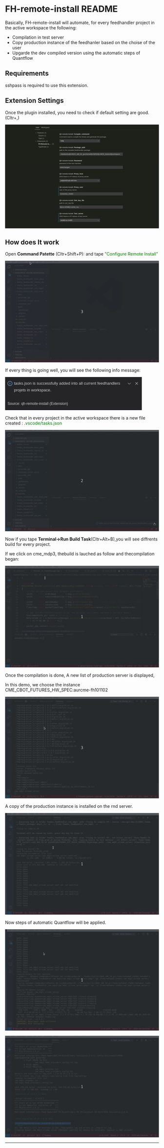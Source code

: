 # FH-remote-install README

Basically, FH-remote-install will automate, for every feedhandler project in the active workspace the following:

* Compilation in test server
* Copy production instance of the feedhanler based on the choise of the user
* Upgarde the dev compiled version using the automatic steps of Quantflow

## Requirements

sshpass is required to use this extension.

## Extension Settings

Once the plugin installed, you need to check if default setting are good. (Cltr+,)

![Settings](images/1settings.png)

## How does It work

Open **Command Patette** (Cltr+Shift+P): and tape <span style="color:green">"Configure Remote Install"</span>

![Configure Remote Install](images/2configureRemoteInstall.gif)

If every thing is going well, you will see the following info message:

![info](images/3info.png)

Check that in every project in the active workspace there is a new file created : .<span style="color:green">vscode/tasks.json</span>

![check tasks.json](images/3checktasks.gif)

Now if you tape **Terminal->Run Build Task**(Cltr+Alt+B),you will see diffrents build for every project.

If we click on cme_mdp3, thebuild is lauched as follow and thecompilation began:

![compilation](images/4compilation.gif)

Once the compilation is done, A new list of production server is displayed,

In this demo, we choose the instance CME_CBOT_FUTURES_HW_SPEC:aurcme-fh101102

![choose production server ](images/5chooseprodserver.gif)

A copy of the production instance is installed on the rnd server.

![Install](images/6install.gif)

Now steps of automatic Quantflow will be applied.

![Apply QF](images/7applyQF.gif)

![Apply QF](images/71applyQF.gif)

-----------------------------------------------------------------------------------------------------------
